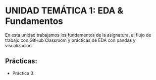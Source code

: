 # **UNIDAD TEMÁTICA 1:** EDA & Fundamentos
En esta unidad trabajamos los fundamentos de la asignatura, el flujo de trabajo con GitHub Classroom y prácticas de EDA con pandas y visualización.

## **Prácticas:**
- Práctica 3: 
